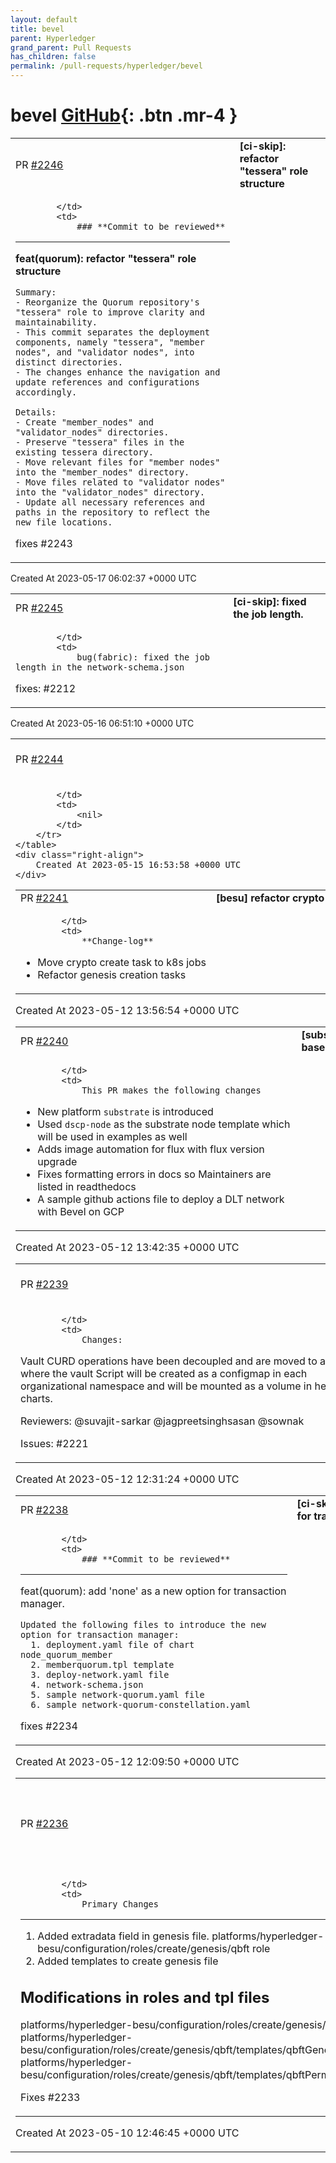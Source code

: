 ```yaml
---
layout: default
title: bevel
parent: Hyperledger
grand_parent: Pull Requests
has_children: false
permalink: /pull-requests/hyperledger/bevel
---
```


# bevel <span class="fs-3 right-align">[GitHub](https://github.com/hyperledger/bevel){: .btn .mr-4 }</span>


<div>
    <table>
        <tr>
            <td>
                PR <a href="https://github.com/hyperledger/bevel/pull/2246" class=".btn">#2246</a>
            </td>
            <td>
                <b>
                    [ci-skip]: refactor "tessera" role structure
                </b>
            </td>
        </tr>
        <tr>
            <td>
                
            </td>
            <td>
                ### **Commit to be reviewed**
---

**feat(quorum): refactor "tessera" role structure**

```
Summary:
- Reorganize the Quorum repository's "tessera" role to improve clarity and maintainability. 
- This commit separates the deployment components, namely "tessera", "member nodes", and "validator nodes", into distinct directories. 
- The changes enhance the navigation and update references and configurations accordingly.

Details:
- Create "member_nodes" and "validator_nodes" directories.
- Preserve "tessera" files in the existing tessera directory.
- Move relevant files for "member nodes" into the "member_nodes" directory.
- Move files related to "validator nodes" into the "validator_nodes" directory.
- Update all necessary references and paths in the repository to reflect the new file locations.

```

fixes #2243
            </td>
        </tr>
    </table>
    <div class="right-align">
        Created At 2023-05-17 06:02:37 +0000 UTC
    </div>
</div>

<div>
    <table>
        <tr>
            <td>
                PR <a href="https://github.com/hyperledger/bevel/pull/2245" class=".btn">#2245</a>
            </td>
            <td>
                <b>
                    [ci-skip]: fixed the job length.
                </b>
            </td>
        </tr>
        <tr>
            <td>
                
            </td>
            <td>
                bug(fabric): fixed the job length in the network-schema.json

fixes: #2212
            </td>
        </tr>
    </table>
    <div class="right-align">
        Created At 2023-05-16 06:51:10 +0000 UTC
    </div>
</div>

<div>
    <table>
        <tr>
            <td>
                PR <a href="https://github.com/hyperledger/bevel/pull/2244" class=".btn">#2244</a>
            </td>
            <td>
                <b>
                    [substrate] Updated persona
                </b>
            </td>
        </tr>
        <tr>
            <td>
                
            </td>
            <td>
                <nil>
            </td>
        </tr>
    </table>
    <div class="right-align">
        Created At 2023-05-15 16:53:58 +0000 UTC
    </div>
</div>

<div>
    <table>
        <tr>
            <td>
                PR <a href="https://github.com/hyperledger/bevel/pull/2241" class=".btn">#2241</a>
            </td>
            <td>
                <b>
                    [besu] refactor crypto creation and genesis tasks
                </b>
            </td>
        </tr>
        <tr>
            <td>
                
            </td>
            <td>
                **Change-log**

- Move crypto create task to k8s jobs
- Refactor genesis creation tasks
            </td>
        </tr>
    </table>
    <div class="right-align">
        Created At 2023-05-12 13:56:54 +0000 UTC
    </div>
</div>

<div>
    <table>
        <tr>
            <td>
                PR <a href="https://github.com/hyperledger/bevel/pull/2240" class=".btn">#2240</a>
            </td>
            <td>
                <b>
                    [substrate] Add support for Substrate based DSCP platform
                </b>
            </td>
        </tr>
        <tr>
            <td>
                
            </td>
            <td>
                This PR makes the following changes
- New platform `substrate` is introduced
- Used `dscp-node` as the substrate node template which will be used in examples as well
- Adds image automation for flux with flux version upgrade
- Fixes formatting errors in docs so Maintainers are listed in readthedocs
- A sample github actions file to deploy a DLT network with Bevel on GCP
            </td>
        </tr>
    </table>
    <div class="right-align">
        Created At 2023-05-12 13:42:35 +0000 UTC
    </div>
</div>

<div>
    <table>
        <tr>
            <td>
                PR <a href="https://github.com/hyperledger/bevel/pull/2239" class=".btn">#2239</a>
            </td>
            <td>
                <b>
                    [besu] Decopule Vault CURD Operations in helm charts 
                </b>
            </td>
        </tr>
        <tr>
            <td>
                
            </td>
            <td>
                Changes:

Vault CURD operations have been decoupled and are moved to a script where the vault Script will be created as a configmap in each organizational namespace and will be mounted as a volume in helm charts.

Reviewers:
  @suvajit-sarkar @jagpreetsinghsasan @sownak 

Issues:
#2221 
            </td>
        </tr>
    </table>
    <div class="right-align">
        Created At 2023-05-12 12:31:24 +0000 UTC
    </div>
</div>

<div>
    <table>
        <tr>
            <td>
                PR <a href="https://github.com/hyperledger/bevel/pull/2238" class=".btn">#2238</a>
            </td>
            <td>
                <b>
                    [ci-skip]: add 'none' as a new option for transaction manager.
                </b>
            </td>
        </tr>
        <tr>
            <td>
                
            </td>
            <td>
                ### **Commit to be reviewed**
---
feat(quorum): add 'none' as a new option for transaction manager.

```
Updated the following files to introduce the new option for transaction manager:
  1. deployment.yaml file of chart node_quorum_member
  2. memberquorum.tpl template
  3. deploy-network.yaml file
  4. network-schema.json
  5. sample network-quorum.yaml file
  6. sample network-quorum-constellation.yaml
```

fixes #2234
            </td>
        </tr>
    </table>
    <div class="right-align">
        Created At 2023-05-12 12:09:50 +0000 UTC
    </div>
</div>

<div>
    <table>
        <tr>
            <td>
                PR <a href="https://github.com/hyperledger/bevel/pull/2236" class=".btn">#2236</a>
            </td>
            <td>
                <b>
                    [besu] Add extradata field in genesis file QBFT consensus
                </b>
            </td>
        </tr>
        <tr>
            <td>
                
            </td>
            <td>
                Primary Changes
--------------
1. Added extradata field in genesis file. platforms/hyperledger-besu/configuration/roles/create/genesis/qbft role
2. Added templates to create genesis file

Modifications in roles and tpl files
-----------------------
platforms/hyperledger-besu/configuration/roles/create/genesis/qbft/tasks/main.yaml 
platforms/hyperledger-besu/configuration/roles/create/genesis/qbft/templates/qbftGenesisFile.tpl platforms/hyperledger-besu/configuration/roles/create/genesis/qbft/templates/qbftPermissionGenesisFile.tpl

Fixes
#2233 
            </td>
        </tr>
    </table>
    <div class="right-align">
        Created At 2023-05-10 12:46:45 +0000 UTC
    </div>
</div>

